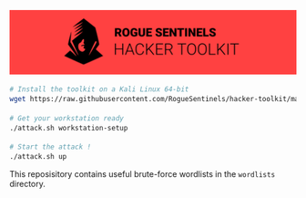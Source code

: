 <p align="center">
    <img src="./docs/header.png" />
</p>

```sh
# Install the toolkit on a Kali Linux 64-bit
wget https://raw.githubusercontent.com/RogueSentinels/hacker-toolkit/main/attack.sh && chmod +x attack.sh

# Get your workstation ready
./attack.sh workstation-setup

# Start the attack !
./attack.sh up
```

This reposisitory contains useful brute-force wordlists in the `wordlists` directory.
